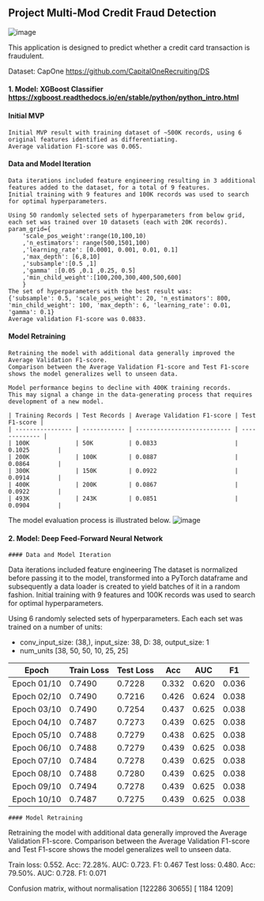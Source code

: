 ## Project Multi-Mod Credit Fraud Detection

![image](https://user-images.githubusercontent.com/102324956/168498886-b904b791-c0b0-4a54-bcfa-ea4160e7019a.png)

This application is designed to predict whether a credit card transaction is fraudulent.

Dataset: CapOne https://github.com/CapitalOneRecruiting/DS <br>

#### 1. Model: XGBoost Classifier https://xgboost.readthedocs.io/en/stable/python/python_intro.html
#### Initial MVP
```
Initial MVP result with training dataset of ~500K records, using 6 original features identified as differentiating.
Average validation F1-score was 0.065.
```
#### Data and Model Iteration
```
Data iterations included feature engineering resulting in 3 additional features added to the dataset, for a total of 9 features.
Initial training with 9 features and 100K records was used to search for optimal hyperparameters.

Using 50 randomly selected sets of hyperparameters from below grid, each set was trained over 10 datasets (each with 20K records).
param_grid={
    'scale_pos_weight':range(10,100,10)
    ,'n_estimators': range(500,1501,100)
    ,'learning_rate': [0.0001, 0.001, 0.01, 0.1]
    ,'max_depth': [6,8,10]
    ,'subsample':[0.5 ,1]
    ,'gamma' :[0.05 ,0.1 ,0.25, 0.5]
    ,'min_child_weight':[100,200,300,400,500,600]
    }
The set of hyperparameters with the best result was:
{'subsample': 0.5, 'scale_pos_weight': 20, 'n_estimators': 800, 'min_child_weight': 100, 'max_depth': 6, 'learning_rate': 0.01, 'gamma': 0.1}
Average validation F1-score was 0.0833.
```
#### Model Retraining
```
Retraining the model with additional data generally improved the Average Validation F1-score.
Comparison between the Average Validation F1-score and Test F1-score shows the model generalizes well to unseen data.

Model performance begins to decline with 400K training records.
This may signal a change in the data-generating process that requires development of a new model.

| Training Records | Test Records | Average Validation F1-score | Test F1-score |
| ---------------- | ------------ | --------------------------- | ------------- |
| 100K             | 50K          | 0.0833                      | 0.1025        |
| 200K             | 100K         | 0.0887                      | 0.0864        |
| 300K             | 150K         | 0.0922                      | 0.0914        |
| 400K             | 200K         | 0.0867                      | 0.0922        |
| 493K             | 243K         | 0.0851                      | 0.0904        |

```
The model evaluation process is illustrated below.
![image](https://user-images.githubusercontent.com/102324956/168513347-71356567-9abd-4caf-a4de-016ebb8cdf07.png)

#### 2. Model: Deep Feed-Forward Neural Network

```
#### Data and Model Iteration
```
Data iterations included feature engineering 
The dataset is normalized before passing it to the model, transformed into a PyTorch dataframe and subsequently a data loader is created to yield batches of it in a random fashion. Initial training with 9 features and 100K records was used to search for optimal hyperparameters.

Using 6 randomly selected sets of hyperparameters. Each each set was trained on a number of units:
- conv_input_size: (38,), input_size: 38, D: 38, output_size: 1
- num_units [38, 50, 50, 10, 25, 25]

|    Epoch    | Train Loss  | Test Loss |   Acc   |   AUC |   F1  |
| ----------- | ----------- | --------- |  ------ | ----- | ----- |
| Epoch 01/10 |   0.7490    |  0.7228   |  0.332  | 0.620 | 0.036 |
| Epoch 02/10 |   0.7490    |  0.7216   |  0.426  | 0.624 | 0.038 |
| Epoch 03/10 |   0.7490    |  0.7254   |  0.437  | 0.625 | 0.038 |
| Epoch 04/10 |   0.7487    |  0.7273   |  0.439  | 0.625 | 0.038 |
| Epoch 05/10 |   0.7488    |  0.7279   |  0.438  | 0.625 | 0.038 |
| Epoch 06/10 |   0.7488    |  0.7279   |  0.439  | 0.625 | 0.038 |
| Epoch 07/10 |   0.7484    |  0.7278   |  0.439  | 0.625 | 0.038 |
| Epoch 08/10 |   0.7488    |  0.7280   |  0.439  | 0.625 | 0.038 |
| Epoch 09/10 |   0.7494    |  0.7278   |  0.439  | 0.625 | 0.038 |
| Epoch 10/10 |   0.7487    |  0.7275   |  0.439  | 0.625 | 0.038 |
```
#### Model Retraining
```
Retraining the model with additional data generally improved the Average Validation F1-score.
Comparison between the Average Validation F1-score and Test F1-score shows the model generalizes well to unseen data.

Train loss: 0.552. Acc: 72.28%. AUC: 0.723. F1: 0.467
Test  loss: 0.480. Acc: 79.50%. AUC: 0.728. F1: 0.071

Confusion matrix, without normalisation
         [122286  30655]
        [  1184   1209]
```
